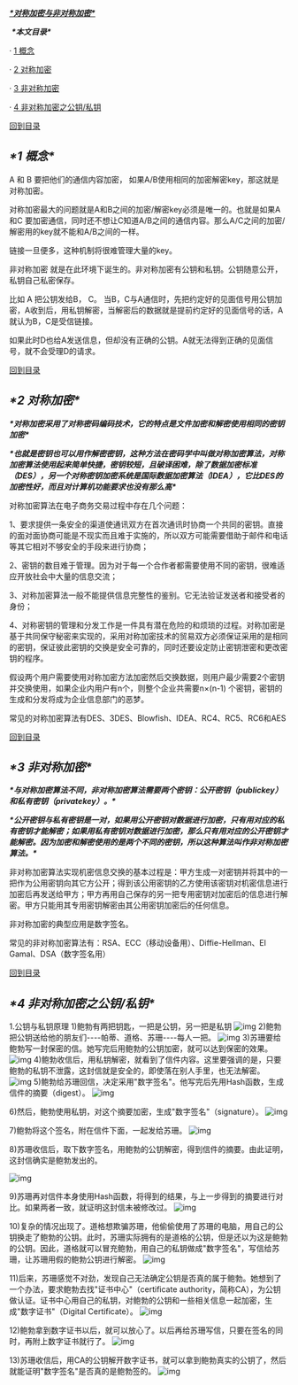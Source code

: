 [***\*对称加密与非对称加密\****](https://www.cnblogs.com/lakei/p/11165987.html)

 

​	***\*本文目录\****

· [1 概念](#_label0)

· [2 对称加密](#_label1)

· [3 非对称加密](#_label2)

· [4 非对称加密之公钥/私钥](#_label3)

[回到目录](#_labelTop)

## ***\*1 概念\****

A 和 B 要把他们的通信内容加密， 如果A/B使用相同的加密解密key，那这就是 对称加密。

对称加密最大的问题就是A和B之间的加密/解密key必须是唯一的。也就是如果A和C 要加密通信，同时还不想让C知道A/B之间的通信内容。那么A/C之间的加密/解密用的key就不能和A/B之间的一样。

链接一旦便多，这种机制将很难管理大量的key。

非对称加密 就是在此环境下诞生的。非对称加密有公钥和私钥。公钥随意公开，私钥自己私密保存。

比如 A 把公钥发给B， C。 当B，C与A通信时，先把约定好的见面信号用公钥加密，A收到后，用私钥解密，当解密后的数据就是提前约定好的见面信号的话，A 就认为B，C是受信链接。

如果此时D也给A发送信息，但却没有正确的公钥。A就无法得到正确的见面信号，就不会受理D的请求。

 

[回到目录](#_labelTop)

## ***\*2 对称加密\****

***\*对称加密采用了对称密码编码技术，它的特点是文件加密和解密使用相同的密钥加密\****

***\*也就是密钥也可以用作解密密钥，这种方法在密码学中叫做对称加密算法，对称加密算法使用起来简单快捷，密钥较短，且破译困难，除了数据加密标准（DES），另一个对称密钥加密系统是国际数据加密算法（IDEA），它比DES的加密性好，而且对计算机功能要求也没有那么高\****

对称加密算法在电子商务交易过程中存在几个问题：

 1、要求提供一条安全的渠道使通讯双方在首次通讯时协商一个共同的密钥。直接的面对面协商可能是不现实而且难于实施的，所以双方可能需要借助于邮件和电话等其它相对不够安全的手段来进行协商；

 2、密钥的数目难于管理。因为对于每一个合作者都需要使用不同的密钥，很难适应开放社会中大量的信息交流；

 3、对称加密算法一般不能提供信息完整性的鉴别。它无法验证发送者和接受者的身份；

 4、对称密钥的管理和分发工作是一件具有潜在危险的和烦琐的过程。对称加密是基于共同保守秘密来实现的，采用对称加密技术的贸易双方必须保证采用的是相同的密钥，保证彼此密钥的交换是安全可靠的，同时还要设定防止密钥泄密和更改密钥的程序。

 假设两个用户需要使用对称加密方法加密然后交换数据，则用户最少需要2个密钥并交换使用，如果企业内用户有n个，则整个企业共需要n×(n-1) 个密钥，密钥的生成和分发将成为企业信息部门的恶梦。

常见的对称加密算法有DES、3DES、Blowfish、IDEA、RC4、RC5、RC6和AES

[回到目录](#_labelTop)

## ***\*3 非对称加密\****

***\*与对称加密算法不同，非对称加密算法需要两个密钥：公开密钥（publickey）和私有密钥（privatekey）。\****

***\*公开密钥与私有密钥是一对，如果用公开密钥对数据进行加密，只有用对应的私有密钥才能解密；如果用私有密钥对数据进行加密，那么只有用对应的公开密钥才能解密。因为加密和解密使用的是两个不同的密钥，所以这种算法叫作非对称加密算法。\****

非对称加密算法实现机密信息交换的基本过程是：甲方生成一对密钥并将其中的一把作为公用密钥向其它方公开；得到该公用密钥的乙方使用该密钥对机密信息进行加密后再发送给甲方；甲方再用自己保存的另一把专用密钥对加密后的信息进行解密。甲方只能用其专用密钥解密由其公用密钥加密后的任何信息。

 非对称加密的典型应用是数字签名。

  常见的非对称加密算法有：RSA、ECC（移动设备用）、Diffie-Hellman、El Gamal、DSA（数字签名用）

[回到目录](#_labelTop)

## ***\*4 非对称加密之公钥/私钥\****

1.公钥与私钥原理
1)鲍勃有两把钥匙，一把是公钥，另一把是私钥
![img](Image/wps1-16654701533611.jpg)
2)鲍勃把公钥送给他的朋友们----帕蒂、道格、苏珊----每人一把。
![img](Image/wps2-16654701533622.jpg)
3)苏珊要给鲍勃写一封保密的信。她写完后用鲍勃的公钥加密，就可以达到保密的效果。
![img](Image/wps3-16654701533676.jpg)
4)鲍勃收信后，用私钥解密，就看到了信件内容。这里要强调的是，只要鲍勃的私钥不泄露，这封信就是安全的，即使落在别人手里，也无法解密。
![img](Image/wps4-16654701533643.jpg)
5)鲍勃给苏珊回信，决定采用"数字签名"。他写完后先用Hash函数，生成信件的摘要（digest）。
![img](Image/wps5-16654701533644.jpg)


6)然后，鲍勃使用私钥，对这个摘要加密，生成"数字签名"（signature）。
![img](Image/wps6-16654701533665.jpg)

7)鲍勃将这个签名，附在信件下面，一起发给苏珊。
![img](Image/wps7-16654701533687.jpg)

8)苏珊收信后，取下数字签名，用鲍勃的公钥解密，得到信件的摘要。由此证明，这封信确实是鲍勃发出的。

![img](Image/wps8-16654701533688.jpg) 


9)苏珊再对信件本身使用Hash函数，将得到的结果，与上一步得到的摘要进行对比。如果两者一致，就证明这封信未被修改过。
![img](Image/wps9-16654701533699.jpg)


10)复杂的情况出现了。道格想欺骗苏珊，他偷偷使用了苏珊的电脑，用自己的公钥换走了鲍勃的公钥。此时，苏珊实际拥有的是道格的公钥，但是还以为这是鲍勃的公钥。因此，道格就可以冒充鲍勃，用自己的私钥做成"数字签名"，写信给苏珊，让苏珊用假的鲍勃公钥进行解密。
![img](Image/wps10-166547015337010.jpg)


11)后来，苏珊感觉不对劲，发现自己无法确定公钥是否真的属于鲍勃。她想到了一个办法，要求鲍勃去找"证书中心"（certificate authority，简称CA），为公钥做认证。证书中心用自己的私钥，对鲍勃的公钥和一些相关信息一起加密，生成"数字证书"（Digital Certificate）。
![img](Image/wps11-166547015337011.jpg)


12)鲍勃拿到数字证书以后，就可以放心了。以后再给苏珊写信，只要在签名的同时，再附上数字证书就行了。
![img](Image/wps12-166547015337012.jpg)


13)苏珊收信后，用CA的公钥解开数字证书，就可以拿到鲍勃真实的公钥了，然后就能证明"数字签名"是否真的是鲍勃签的。
![img](Image/wps13-166547015337013.jpg)

 
